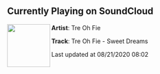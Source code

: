 ## Currently Playing on SoundCloud

[<img align="left" width="100" src="https://i1.sndcdn.com/artworks-KveFqNW5eK8vT3UJ-8QFdIg-t50x50.jpg">](https://soundcloud.com/treohfie/tre-oh-fie-sweet-dreams)

**Artist**: Tre Oh Fie 

**Track**: Tre Oh Fie - Sweet Dreams

Last updated at 08/21/2020 08:02
